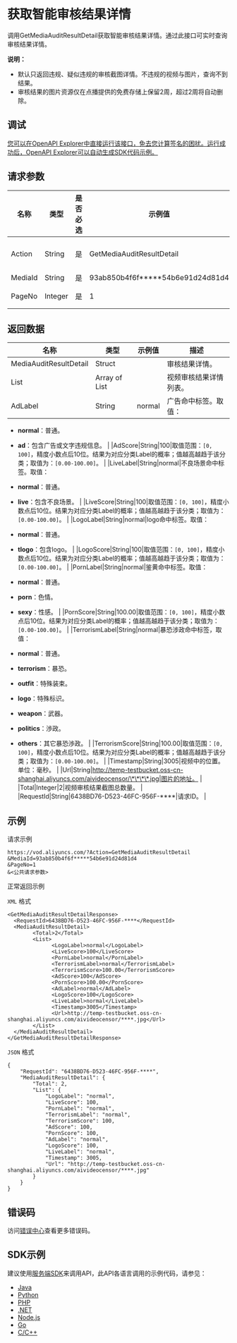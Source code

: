 # 获取智能审核结果详情

调用GetMediaAuditResultDetail获取智能审核结果详情。通过此接口可实时查询审核结果详情。

**说明：**

-   默认只返回违规、疑似违规的审核截图详情。不违规的视频与图片，查询不到结果。
-   审核结果的图片资源仅在点播提供的免费存储上保留2周，超过2周将自动删除。

## 调试

[您可以在OpenAPI Explorer中直接运行该接口，免去您计算签名的困扰。运行成功后，OpenAPI Explorer可以自动生成SDK代码示例。](https://api.aliyun.com/#product=vod&api=GetMediaAuditResultDetail&type=RPC&version=2017-03-21)

## 请求参数

|名称|类型|是否必选|示例值|描述|
|--|--|----|---|--|
|Action|String|是|GetMediaAuditResultDetail|操作接口名，系统规定参数。取值：**GetMediaAuditResultDetail**。 |
|MediaId|String|是|93ab850b4f6f\*\*\*\*\*54b6e91d24d81d4|视频ID。 |
|PageNo|Integer|是|1|视频内容审核结果页码。默认值为**1**，每页最多返回**20**条记录。 |

## 返回数据

|名称|类型|示例值|描述|
|--|--|---|--|
|MediaAuditResultDetail|Struct| |审核结果详情。 |
|List|Array of List| |视频审核结果详情列表。 |
|AdLabel|String|normal|广告命中标签。取值：

 -   **normal**：普通。
-   **ad**：包含广告或文字违规信息。 |
|AdScore|String|100|取值范围：`[0, 100]`，精度小数点后10位。结果为对应分类Label的概率；值越高越趋于该分类；取值为：`[0.00-100.00]`。 |
|LiveLabel|String|normal|不良场景命中标签。取值：

 -   **normal**：普通。
-   **live**：包含不良场景。 |
|LiveScore|String|100|取值范围：`[0, 100]`，精度小数点后10位。结果为对应分类Label的概率；值越高越趋于该分类；取值为：`[0.00-100.00]`。 |
|LogoLabel|String|normal|logo命中标签。取值：

 -   **normal**：普通。
-   **tlogo**：包含logo。 |
|LogoScore|String|100|取值范围：`[0, 100]`，精度小数点后10位。结果为对应分类Label的概率；值越高越趋于该分类；取值为：`[0.00-100.00]`。 |
|PornLabel|String|normal|鉴黄命中标签。取值：

 -   **normal**：普通。
-   **porn**：色情。
-   **sexy**：性感。 |
|PornScore|String|100.00|取值范围：`[0, 100]`，精度小数点后10位。结果为对应分类Label的概率；值越高越趋于该分类；取值为：`[0.00-100.00]`。 |
|TerrorismLabel|String|normal|暴恐涉政命中标签，取值：

 -   **normal**：普通。
-   **terrorism**：暴恐。
-   **outfit**：特殊装束。
-   **logo**：特殊标识。
-   **weapon**：武器。
-   **politics**：渉政。
-   **others**：其它暴恐渉政。 |
|TerrorismScore|String|100.00|取值范围：`[0, 100]`，精度小数点后10位。结果为对应分类Label的概率；值越高越趋于该分类；取值为：`[0.00-100.00]`。 |
|Timestamp|String|3005|视频中的位置。单位：毫秒。 |
|Url|String|http://temp-testbucket.oss-cn-shanghai.aliyuncs.com/aivideocensor/\*\*\*\*.jpg|图片的地址。 |
|Total|Integer|2|视频审核结果截图总数量。 |
|RequestId|String|6438BD76-D523-46FC-956F-\*\*\*\*|请求ID。 |

## 示例

请求示例

```
https://vod.aliyuncs.com/?Action=GetMediaAuditResultDetail
&MediaId=93ab850b4f6f*****54b6e91d24d81d4
&PageNo=1
&<公共请求参数>
```

正常返回示例

`XML` 格式

```
<GetMediaAuditResultDetailResponse>
  <RequestId>6438BD76-D523-46FC-956F-****</RequestId>
  <MediaAuditResultDetail>
        <Total>2</Total>
        <List>
              <LogoLabel>normal</LogoLabel>
              <LiveScore>100</LiveScore>
              <PornLabel>normal</PornLabel>
              <TerrorismLabel>normal</TerrorismLabel>
              <TerrorismScore>100.00</TerrorismScore>
              <AdScore>100</AdScore>
              <PornScore>100.00</PornScore>
              <AdLabel>normal</AdLabel>
              <LogoScore>100</LogoScore>
              <LiveLabel>normal</LiveLabel>
              <Timestamp>3005</Timestamp>
              <Url>http://temp-testbucket.oss-cn-shanghai.aliyuncs.com/aivideocensor/****.jpg</Url>
        </List>
  </MediaAuditResultDetail>
</GetMediaAuditResultDetailResponse>
```

`JSON` 格式

```
{
    "RequestId": "6438BD76-D523-46FC-956F-****",
    "MediaAuditResultDetail": {
        "Total": 2,
        "List": {
            "LogoLabel": "normal",
            "LiveScore": 100,
            "PornLabel": "normal",
            "TerrorismLabel": "normal",
            "TerrorismScore": 100,
            "AdScore": 100,
            "PornScore": 100,
            "AdLabel": "normal",
            "LogoScore": 100,
            "LiveLabel": "normal",
            "Timestamp": 3005,
            "Url": "http://temp-testbucket.oss-cn-shanghai.aliyuncs.com/aivideocensor/****.jpg"
        }
    }
}
```

## 错误码

访问[错误中心](https://error-center.aliyun.com/status/product/vod)查看更多错误码。

## SDK示例

建议使用[服务端SDK](~~101789~~)来调用API，此API各语言调用的示例代码，请参见：

-   [Java](~~100692~~)
-   [Python](~~101181~~)
-   [PHP](~~101159~~)
-   [.NET](~~100844~~)
-   [Node.js](~~101564~~)
-   [Go](~~101575~~)
-   [C/C++](~~102987~~)

